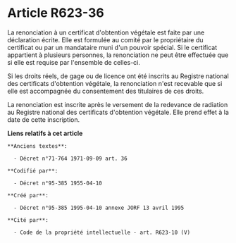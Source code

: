 # Article R623-36

La renonciation à un certificat d'obtention végétale est faite par une déclaration écrite. Elle est formulée au comité par le
propriétaire du certificat ou par un mandataire muni d'un pouvoir spécial. Si le certificat appartient à plusieurs personnes,
la renonciation ne peut être effectuée que si elle est requise par l'ensemble de celles-ci.

Si les droits réels, de gage ou de licence ont été inscrits au Registre national des certificats d'obtention végétale, la
renonciation n'est recevable que si elle est accompagnée du consentement des titulaires de ces droits.

La renonciation est inscrite après le versement de la redevance de radiation au Registre national des certificats d'obtention
végétale. Elle prend effet à la date de cette inscription.

**Liens relatifs à cet article**

	**Anciens textes**:

	  - Décret n°71-764 1971-09-09 art. 36

	**Codifié par**:

	  - Décret n°95-385 1955-04-10

	**Créé par**:

	  - Décret n°95-385 1995-04-10 annexe JORF 13 avril 1995

	**Cité par**:

	  - Code de la propriété intellectuelle - art. R623-10 (V)
